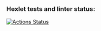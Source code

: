 ### Hexlet tests and linter status:

[![Actions Status](https://github.com/ilya-rodin/frontend-project-44/workflows/hexlet-check/badge.svg)](https://github.com/ilya-rodin/frontend-project-44/actions)
